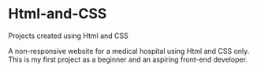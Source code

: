 # Html-and-CSS
Projects created using Html and CSS 


A non-responsive website for a medical hospital using Html and CSS only. This is my first project as a beginner and an aspiring front-end developer.
